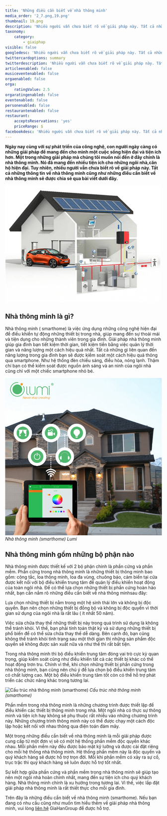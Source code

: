 ```yaml
---
title: 'Những điều cần biết về nhà thông minh'
media_order: '2_7.png,19.png'
thumbnail: 19.png
description: 'Nhiều người vẫn chưa biết rõ về giải pháp này. Tất cả những thông tin về nhà thông minh cũng như những điều cần biết về nhà thông minh sẽ được chia sẻ qua bài viết dưới đây...'
taxonomy:
    category:
        - giaiphap
visible: false
googledesc: 'Nhiều người vẫn chưa biết rõ về giải pháp này. Tất cả những thông tin về nhà thông minh cũng như những điều cần biết về nhà thông minh sẽ được chia sẻ qua bài viết dưới đây...'
twittercardoptions: summary
twitterdescription: 'Nhiều người vẫn chưa biết rõ về giải pháp này. Tất cả những thông tin về nhà thông minh cũng như những điều cần biết về nhà thông minh sẽ được chia sẻ qua bài viết dưới đây...'
articleenabled: false
musiceventenabled: false
orgaenabled: false
orga:
    ratingValue: 2.5
orgaratingenabled: false
eventenabled: false
personenabled: false
restaurantenabled: false
restaurant:
    acceptsReservations: 'yes'
    priceRange: $
facebookdesc: 'Nhiều người vẫn chưa biết rõ về giải pháp này. Tất cả những thông tin về nhà thông minh cũng như những điều cần biết về nhà thông minh sẽ được chia sẻ qua bài viết dưới đây...'
---
```


**Ngày nay cùng với sự phát triển của công nghệ, con người ngày càng có những giải pháp để mang đến cho mình một cuộc sống hiện đại và tiện ích hơn. Một trong những giải pháp mà chúng tôi muốn nói đến ở đây chính là nhà thông minh. Nó đã mang đến nhiều tiện ích cho những ngôi nhà,căn hộ hiện đại. Tuy nhiên, nhiều người vẫn chưa biết rõ về giải pháp này. Tất cả những thông tin về nhà thông minh cũng như những điều cần biết về nhà thông minh sẽ được chia sẻ qua bài viết dưới đây.**

![Những điều cần biết về nhà thông minh](19.png)

## Nhà thông minh là gì?

Nhà thông minh ( smarthome) là việc ứng dụng những công nghệ hiện đại để điều khiển tự động những thiết bị trong nhà, giúp mang đến sự thoải mái và tiện dụng cho những thành viên trong gia đình. Giải pháp nhà thông minh giúp gia đình bạn tiết kiệm thời gian, tiết kiệm tiền bằng việc quản lý thời gian và năng lượng một cách hiệu quả nhất. Tất cả những gì liên quan đến năng lượng trong gia đình bạn sẽ được kiểm soát một cách hiệu quả thông qua smartphone. Như hệ thống đèn chiếu sáng, điều hòa, nóng lạnh. Thậm chí bạn có thể kiểm soát được nguồn ánh sáng và an ninh của ngôi nhà cũng chỉ với một chiếc smartphone nhỏ bé.

![Nhà thông minh (smarthome) Lumi](2_7.png)
_Nhà thông minh (smarthome) Lumi_

## Nhà thông minh gồm những bộ phận nào

Nhà thông minh được thiết kế với 2 bộ phận chính là phần cứng và phần mềm. Phần cứng trong nhà thông minh là những thiết bị thông minh bao gồm: công tắc, loa thông minh, loa đa vùng, chuông báo, cảm biến tại cửa được kết nối với bộ điều khiển trung tâm để quản lý điều khiển hoạt động của toàn ngôi nhà. Để có thể lựa chọn những thiết bị phần cứng hoàn hảo nhất, bạn cần nắm rõ những điều cần biết về nhà thông minhsau đây:

Lựa chọn những thiết bị nằm trong một hệ sinh thái lớn và không bị độc quyền. Bạn nên chọn những thiết bị đồng bộ và không bị độc quyền vì thời gian sử dụng của ngôi nhà là rất lâu ( ít nhất 50 năm).

Việc sửa chữa thay thế những thiết bị này trong quá trình sử dụng là không thể tránh khỏi. Vì thế, bạn phải tính toán thật kỹ và sử dụng những thiết bị phổ biến để có thể sửa chữa thay thế dễ dàng. Bên cạnh đó, bạn cũng không thể tránh khỏi tình trạng sau một thời gian thì những sản phẩm độc quyền sẽ không được sản xuất nữa và như thế thì rất bất tiện.

Trong nhà thông minh thì bộ điều khiển trung tâm đóng vai trò cực kỳ quan trọng, giúp kiểm soát cũng như điều khiển tất cả các thiết bị khác có thể hoạt động trơn tru. Chính vì thế, khi chọn những thiết bị phần cứng trong nhà thông minh, bạn cũng nên chú ý để lựa chọn bộ điều khiển trung tâm có chất lượng cao. Một bộ điều khiển trung tâm tốt còn có thể hỗ trợ phát triển các chức năng khác trong tương lai.

![Cấu trúc nhà thông minh (smarthome)](12_2.png)
_Cấu trúc nhà thông minh (smarthome)_

Phần mềm trong nhà thông minh là những chương trình được thiết lập để điều khiển các thiết bị thông minh trong nhà. Một ngôi nhà có thực sự thông minh và tiện ích hay không sẽ phụ thuộc rất nhiều vào những chương trình này. Những chương trình thông minh này có thể được chạy một cách độc lập hoặc kết nối với nhau thông qua điện toán đám mây.

Một trong những điều cần biết về nhà thông minh là mỗi giải pháp được cung cấp từ một đơn vị sẽ có một hệ thống phần mềm độc quyền khác nhau. Mỗi phần mềm này đều được bảo mật kỹ lưỡng và được cài đặt riêng cho mỗi hệ thống nhà thông minh. Hệ thống phần mềm này là độc quyền và quý khách hàng sẽ được hỗ trợ trọn đời. Mỗi khi phần mềm có xảy ra sự cố, trục trặc thì quý khách hàng sẽ luôn được hỗ trợ tốt nhất.

Sự kết hợp giữa phần cứng và phần mềm trong nhà thông minh sẽ giúp tạo nên một ngôi nhà hoàn chỉnh nhất, mang đến sự tiện ích cho quý khách hàng. Nhà thông minh chính là xu hướng trong tương lai. Vì thế, việc lắp đặt giải pháp nhà thông minh là rất thiết thực cho mỗi gia đình.

Trên đây là những điều cần biết về nhà thông minh (smarthome). Nếu bạn đang có nhu cầu cũng như muốn tìm hiểu thêm về giải pháp nhà thông minh, vui lòng [liên hệ](/lien-he) GiaHanGroup để được hỗ trợ.